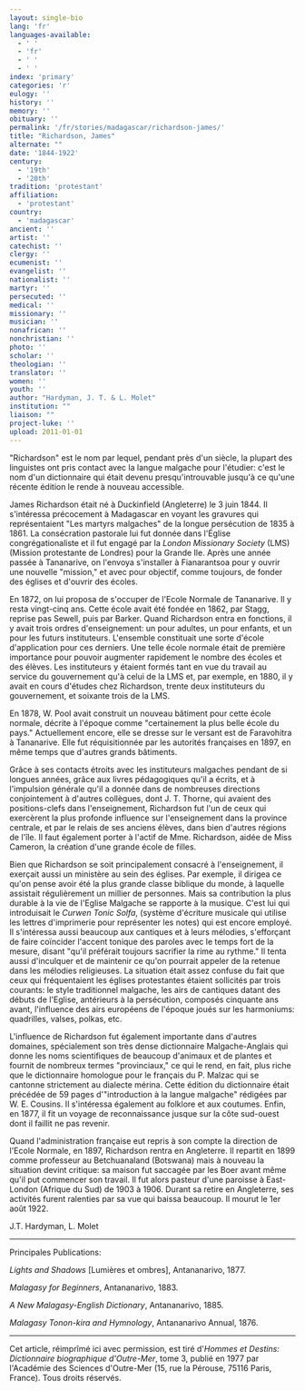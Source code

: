 ```yaml
---
layout: single-bio
lang: 'fr'
languages-available:
  - ' '
  - 'fr'
  - ' '
  - ' '
index: 'primary'
categories: 'r'
eulogy: ''
history: ''
memory: ''
obituary: ''
permalink: '/fr/stories/madagascar/richardson-james/'
title: "Richardson, James"
alternate: ""
date: '1844-1922'
century:
  - '19th'
  - '20th'
tradition: 'protestant'
affiliation:
  - 'protestant'
country:
  - 'madagascar'
ancient: ''
artist: ''
catechist: ''
clergy: ''
ecumenist: ''
evangelist: ''
nationalist: ''
martyr: ''
persecuted: ''
medical: ''
missionary: ''
musician: ''
nonafrican: ''
nonchristian: ''
photo: ''
scholar: ''
theologian: ''
translator: ''
women: ''
youth: ''
author: "Hardyman, J. T. & L. Molet"
institution: ""
liaison: ""
project-luke: ''
upload: 2011-01-01
---
```




"Richardson" est le nom par lequel, pendant près d'un siècle, la plupart des linguistes ont pris contact avec la langue malgache pour l'étudier: c'est le nom d'un dictionnaire qui était devenu presqu'introuvable jusqu'à ce qu'une récente édition le rende à nouveau accessible.

James Richardson était né à Duckinfield (Angleterre) le 3 juin 1844. Il s'intéressa précocement à Madagascar en voyant les gravures qui représentaient "Les martyrs malgaches" de la longue persécution de 1835 à 1861. La consécration pastorale lui fut donnée dans l'Église congrégationaliste et il fut engagé par la *London Missionary Society* (LMS) (Mission protestante de Londres) pour la Grande Ile. Après une année passée à Tananarive, on l'envoya s'installer à Fianarantsoa pour y ouvrir une nouvelle "mission," et avec pour objectif, comme toujours, de fonder des églises et d'ouvrir des écoles.

En 1872, on lui proposa de s'occuper de l'Ecole Normale de Tananarive. Il y resta vingt-cinq ans. Cette école avait été fondée en 1862, par Stagg, reprise pas Sewell, puis par Barker. Quand Richardson entra en fonctions, il y avait trois ordres d'enseignement: un pour adultes, un pour enfants, et un pour les futurs instituteurs. L'ensemble constituait une sorte d'école d'application pour ces derniers. Une telle école normale était de première importance pour pouvoir augmenter rapidement le nombre des écoles et des élèves. Les instituteurs y étaient formés tant en vue du travail au service du gouvernement qu'à celui de la LMS et, par exemple, en 1880, il y avait en cours d'études chez Richardson, trente deux instituteurs du gouvernement, et soixante trois de la LMS.

En 1878, W. Pool avait construit un nouveau bâtiment pour cette école normale, décrite à l'époque comme "certainement la plus belle école du pays." Actuellement encore, elle se dresse sur le versant est de Faravohitra à Tananarive. Elle fut réquisitionnée par les autorités françaises en 1897, en même temps que d'autres grands bâtiments.

Grâce à ses contacts étroits avec les instituteurs malgaches pendant de si longues années, grâce aux livres pédagogiques qu'il a écrits, et à l'impulsion générale qu'il a donnée dans de nombreuses directions conjointement à d'autres collègues, dont J. T. Thorne, qui avaient des positions-clefs dans l'enseignement, Richardson fut l'un de ceux qui exercèrent la plus profonde influence sur l'enseignement dans la province centrale, et par le relais de ses anciens élèves, dans bien d'autres régions de l'île. Il faut également porter à l'actif de Mme. Richardson, aidée de Miss Cameron, la création d'une grande école de filles.

Bien que Richardson se soit principalement consacré à l'enseignement, il exerçait aussi un ministère au sein des églises. Par exemple, il dirigea ce qu'on pense avoir été la plus grande classe biblique du monde, à laquelle assistait régulièrement un millier de personnes. Mais sa contribution la plus durable à la vie de l'Eglise Malgache se rapporte à la musique. C'est lui qui introduisait le *Curwen Tonic Solfa*, (système d'écriture musicale qui utilise les lettres d'imprimerie pour représenter les notes) qui est encore employé. Il s'intéressa aussi beaucoup aux cantiques et à leurs mélodies, s'efforçant de faire coïncider l'accent tonique des paroles avec le temps fort de la mesure, disant "qu'il préférait toujours sacrifier la rime au rythme." Il tenta aussi d'inculquer et de maintenir ce qu'on pourrait appeler de la retenue dans les mélodies religieuses. La situation était assez confuse du fait que ceux qui fréquentaient les églises protestantes étaient sollicités par trois courants: le style traditionnel malgache, les airs de cantiques datant des débuts de l'Eglise, antérieurs à la persécution, composés cinquante ans avant, l'influence des airs européens de l'époque joués sur les harmoniums: quadrilles, valses, polkas, etc.

L'influence de Richardson fut également importante dans d'autres domaines, spécialement son très dense dictionnaire Malgache-Anglais qui donne les noms scientifiques de beaucoup d'animaux et de plantes et fournit de nombreux termes "provinciaux," ce qui le rend, en fait, plus riche que le dictionnaire homologue pour le français du P. Malzac qui se cantonne strictement au dialecte mérina. Cette édition du dictionnaire était précédée de 59 pages d'"introduction à la langue malgache" rédigées par W. E. Cousins. Il s'intéressa également au folklore et aux coutumes. Enfin, en 1877, il fit un voyage de reconnaissance jusque sur la côte sud-ouest dont il faillit ne pas revenir.

Quand l'administration française eut repris à son compte la direction de l'Ecole Normale, en 1897, Richardson rentra en Angleterre. Il repartit en 1899 comme professeur au Betchuanaland (Botswana) mais à nouveau la situation devint critique: sa maison fut saccagée par les Boer avant même qu'il put commencer son travail. Il fut alors pasteur d'une paroisse à East-London (Afrique du Sud) de 1903 à 1906. Durant sa retire en Angleterre, ses activités furent ralenties par sa vue qui baissa beaucoup. Il mourut le 1er août 1922.

J.T. Hardyman, L. Molet

---

Principales Publications:

*Lights and Shadows* [Lumières et ombres], Antananarivo, 1877.

*Malagasy for Beginners*, Antananarivo, 1883.

*A New Malagasy-English Dictionary*, Antananarivo, 1885.

*Malagasy Tonon-kira and Hymnology*, Antananarivo Annual, 1876.

---

Cet article, réimprîmé ici avec permission, est tiré d'*Hommes et Destins: Dictionnaire biographique d'Outre-Mer*, tome 3, publié en 1977 par l'Académie des Sciences d'Outre-Mer (15, rue la Pérouse, 75116 Paris, France). Tous droits réservés.